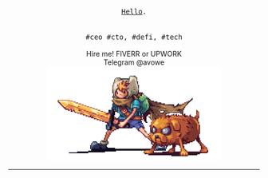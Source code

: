 <p align="center">
  <br>
  <br>
  <br>
  <samp><a href="https://citvy.com">Hello</a>.<br> <br><br>#ceo #cto, #defi, #tech</samp>
  <br>
  <br>
 Hire me! FIVERR or UPWORK
  <br>
Telegram @avowe
  <br>
  <img src="https://github.com/selimdoyranli/selimdoyranli/blob/master/preview.gif" width="350" />
</p>

------------
